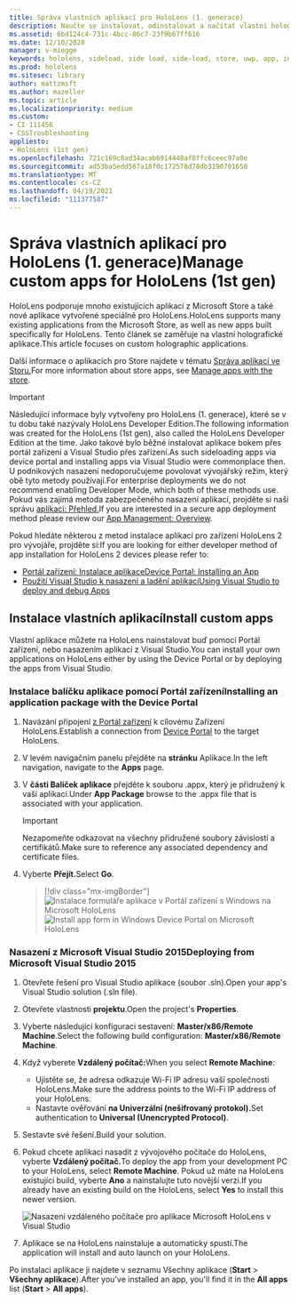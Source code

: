 ```yaml
---
title: Správa vlastních aplikací pro HoloLens (1. generace)
description: Naučte se instalovat, odinstalovat a načítat vlastní holografické aplikace na zařízeníChoLens pomocí Portál zařízení a Visual Studio.
ms.assetid: 6bd124c4-731c-4bcc-86c7-23f9b67ff616
ms.date: 12/10/2020
manager: v-miegge
keywords: hololens, sideload, side load, side-load, store, uwp, app, install
ms.prod: hololens
ms.sitesec: library
author: mattzmsft
ms.author: mazeller
ms.topic: article
ms.localizationpriority: medium
ms.custom:
- CI 111456
- CSSTroubleshooting
appliesto:
- HoloLens (1st gen)
ms.openlocfilehash: 721c169c8ad34acab6914448af8ffc6ceec97a0e
ms.sourcegitcommit: ad53ba5edd567a18f0c172578d78db3190701650
ms.translationtype: MT
ms.contentlocale: cs-CZ
ms.lasthandoff: 04/19/2021
ms.locfileid: "111377587"
---
```

# <a name="manage-custom-apps-for-hololens-1st-gen"></a><span data-ttu-id="458fb-104">Správa vlastních aplikací pro HoloLens (1. generace)</span><span class="sxs-lookup"><span data-stu-id="458fb-104">Manage custom apps for HoloLens (1st gen)</span></span>

<span data-ttu-id="458fb-105">HoloLens podporuje mnoho existujících aplikací z Microsoft Store a také nové aplikace vytvořené speciálně pro HoloLens.</span><span class="sxs-lookup"><span data-stu-id="458fb-105">HoloLens supports many existing applications from the Microsoft Store, as well as new apps built specifically for HoloLens.</span></span> <span data-ttu-id="458fb-106">Tento článek se zaměřuje na vlastní holografické aplikace.</span><span class="sxs-lookup"><span data-stu-id="458fb-106">This article focuses on custom holographic applications.</span></span>  

<span data-ttu-id="458fb-107">Další informace o aplikacích pro Store najdete v tématu [Správa aplikací ve Storu.](holographic-store-apps.md)</span><span class="sxs-lookup"><span data-stu-id="458fb-107">For more information about store apps, see [Manage apps with the store](holographic-store-apps.md).</span></span>

> [!IMPORTANT]
> <span data-ttu-id="458fb-108">Následující informace byly vytvořeny pro HoloLens (1. generace), které se v tu dobu také nazývaly HoloLens Developer Edition.</span><span class="sxs-lookup"><span data-stu-id="458fb-108">The following information was created for the HoloLens (1st gen), also called the HoloLens Developer Edition at the time.</span></span> <span data-ttu-id="458fb-109">Jako takové bylo běžné instalovat aplikace bokem přes portál zařízení a Visual Studio přes zařízení.</span><span class="sxs-lookup"><span data-stu-id="458fb-109">As such sideloading apps via device portal and installing apps via Visual Studio were commonplace then.</span></span> <span data-ttu-id="458fb-110">U podnikových nasazení nedoporučujeme povolovat vývojářský režim, který obě tyto metody používají.</span><span class="sxs-lookup"><span data-stu-id="458fb-110">For enterprise deployments we do not recommend enabling Developer Mode, which both of these methods use.</span></span> <span data-ttu-id="458fb-111">Pokud vás zajímá metoda zabezpečeného nasazení aplikací, projděte si naši správu [aplikací: Přehled.](app-deploy-overview.md)</span><span class="sxs-lookup"><span data-stu-id="458fb-111">If you are interested in a secure app deployment method please review our [App Management: Overview](app-deploy-overview.md).</span></span>
>
> <span data-ttu-id="458fb-112">Pokud hledáte některou z metod instalace aplikací pro zařízení HoloLens 2 pro vývojáře, projděte si:</span><span class="sxs-lookup"><span data-stu-id="458fb-112">If you are looking for either developer method of app installation for HoloLens 2 devices please refer to:</span></span>
> - [<span data-ttu-id="458fb-113">Portál zařízení: Instalace aplikace</span><span class="sxs-lookup"><span data-stu-id="458fb-113">Device Portal: Installing an App</span></span>](https://docs.microsoft.com/windows/mixed-reality/develop/platform-capabilities-and-apis/using-the-windows-device-portal#installing-an-app)
> - [<span data-ttu-id="458fb-114">Použití Visual Studio k nasazení a ladění aplikací</span><span class="sxs-lookup"><span data-stu-id="458fb-114">Using Visual Studio to deploy and debug Apps</span></span>](https://docs.microsoft.com/windows/mixed-reality/develop/platform-capabilities-and-apis/using-visual-studio)

## <a name="install-custom-apps"></a><span data-ttu-id="458fb-115">Instalace vlastních aplikací</span><span class="sxs-lookup"><span data-stu-id="458fb-115">Install custom apps</span></span>

<span data-ttu-id="458fb-116">Vlastní aplikace můžete na HoloLens nainstalovat buď pomocí Portál zařízení, nebo nasazením aplikací z Visual Studio.</span><span class="sxs-lookup"><span data-stu-id="458fb-116">You can install your own applications on HoloLens either by using the Device Portal or by deploying the apps from Visual Studio.</span></span>

### <a name="installing-an-application-package-with-the-device-portal"></a><span data-ttu-id="458fb-117">Instalace balíčku aplikace pomocí Portál zařízení</span><span class="sxs-lookup"><span data-stu-id="458fb-117">Installing an application package with the Device Portal</span></span>

1. <span data-ttu-id="458fb-118">Navázání připojení [z Portál zařízení](https://docs.microsoft.com/windows/mixed-reality/using-the-windows-device-portal) k cílovému Zařízení HoloLens.</span><span class="sxs-lookup"><span data-stu-id="458fb-118">Establish a connection from [Device Portal](https://docs.microsoft.com/windows/mixed-reality/using-the-windows-device-portal) to the target HoloLens.</span></span>

1. <span data-ttu-id="458fb-119">V levém navigačním panelu přejděte na **stránku** Aplikace.</span><span class="sxs-lookup"><span data-stu-id="458fb-119">In the left navigation, navigate to the **Apps** page.</span></span>

1. <span data-ttu-id="458fb-120">V **části Balíček aplikace** přejděte k souboru .appx, který je přidružený k vaší aplikaci.</span><span class="sxs-lookup"><span data-stu-id="458fb-120">Under **App Package** browse to the .appx file that is associated with your application.</span></span>

   > [!IMPORTANT]
   > <span data-ttu-id="458fb-121">Nezapomeňte odkazovat na všechny přidružené soubory závislostí a certifikátů.</span><span class="sxs-lookup"><span data-stu-id="458fb-121">Make sure to reference any associated dependency and certificate files.</span></span>

1. <span data-ttu-id="458fb-122">Vyberte **Přejít.**</span><span class="sxs-lookup"><span data-stu-id="458fb-122">Select **Go**.</span></span>

   > [!div class="mx-imgBorder"]
   > <span data-ttu-id="458fb-123">![Instalace formuláře aplikace v Portál zařízení s Windows na Microsoft HoloLens](images/deviceportal-appmanager.jpg)</span><span class="sxs-lookup"><span data-stu-id="458fb-123">![Install app form in Windows Device Portal on Microsoft HoloLens](images/deviceportal-appmanager.jpg)</span></span>

### <a name="deploying-from-microsoft-visual-studio-2015"></a><span data-ttu-id="458fb-124">Nasazení z Microsoft Visual Studio 2015</span><span class="sxs-lookup"><span data-stu-id="458fb-124">Deploying from Microsoft Visual Studio 2015</span></span>

1. <span data-ttu-id="458fb-125">Otevřete řešení pro Visual Studio aplikace (soubor .sln).</span><span class="sxs-lookup"><span data-stu-id="458fb-125">Open your app's Visual Studio solution (.sln file).</span></span>

1. <span data-ttu-id="458fb-126">Otevřete vlastnosti **projektu**.</span><span class="sxs-lookup"><span data-stu-id="458fb-126">Open the project's **Properties**.</span></span>

1. <span data-ttu-id="458fb-127">Vyberte následující konfiguraci sestavení: **Master/x86/Remote Machine**.</span><span class="sxs-lookup"><span data-stu-id="458fb-127">Select the following build configuration: **Master/x86/Remote Machine**.</span></span>

1. <span data-ttu-id="458fb-128">Když vyberete **Vzdálený počítač:**</span><span class="sxs-lookup"><span data-stu-id="458fb-128">When you select **Remote Machine**:</span></span>
   - <span data-ttu-id="458fb-129">Ujistěte se, že adresa odkazuje Wi-Fi IP adresu vaší společnosti HoloLens.</span><span class="sxs-lookup"><span data-stu-id="458fb-129">Make sure the address points to the Wi-Fi IP address of your HoloLens.</span></span>
   - <span data-ttu-id="458fb-130">Nastavte ověřování **na Univerzální (nešifrovaný protokol).**</span><span class="sxs-lookup"><span data-stu-id="458fb-130">Set authentication to **Universal (Unencrypted Protocol)**.</span></span>
   
1. <span data-ttu-id="458fb-131">Sestavte své řešení.</span><span class="sxs-lookup"><span data-stu-id="458fb-131">Build your solution.</span></span>

1. <span data-ttu-id="458fb-132">Pokud chcete aplikaci nasadit z vývojového počítače do HoloLens, vyberte **Vzdálený počítač.**</span><span class="sxs-lookup"><span data-stu-id="458fb-132">To deploy the app from your development PC to your HoloLens, select **Remote Machine**.</span></span> <span data-ttu-id="458fb-133">Pokud už máte na HoloLens existující build, vyberte **Ano** a nainstalujte tuto novější verzi.</span><span class="sxs-lookup"><span data-stu-id="458fb-133">If you already have an existing build on the HoloLens, select **Yes** to install this newer version.</span></span>  

   ![Nasazení vzdáleného počítače pro aplikace Microsoft HoloLens v Visual Studio](images/vs2015-remotedeployment.jpg)  
   
1. <span data-ttu-id="458fb-135">Aplikace se na HoloLens nainstaluje a automaticky spustí.</span><span class="sxs-lookup"><span data-stu-id="458fb-135">The application will install and auto launch on your HoloLens.</span></span>

<span data-ttu-id="458fb-136">Po instalaci aplikace ji najdete v seznamu Všechny aplikace  (**Start**  >  **Všechny aplikace**).</span><span class="sxs-lookup"><span data-stu-id="458fb-136">After you've installed an app, you'll find it in the **All apps** list (**Start** > **All apps**).</span></span>
